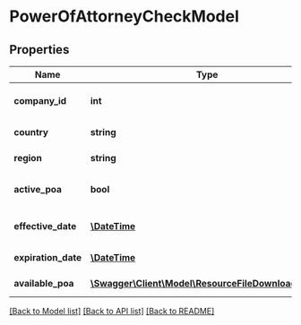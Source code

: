 # PowerOfAttorneyCheckModel

## Properties
Name | Type | Description | Notes
------------ | ------------- | ------------- | -------------
**company_id** | **int** | companyId of the request | [optional] 
**country** | **string** | Country POA is for | [optional] 
**region** | **string** | Region POA is for | [optional] 
**active_poa** | **bool** | Notes if there is an actice POA | [optional] 
**effective_date** | [**\DateTime**](\DateTime.md) | Effective Date of the POA | [optional] 
**expiration_date** | [**\DateTime**](\DateTime.md) | End Date of POA | [optional] 
**available_poa** | [**\Swagger\Client\Model\ResourceFileDownloadResult**](ResourceFileDownloadResult.md) | POA download | [optional] 

[[Back to Model list]](../README.md#documentation-for-models) [[Back to API list]](../README.md#documentation-for-api-endpoints) [[Back to README]](../README.md)



